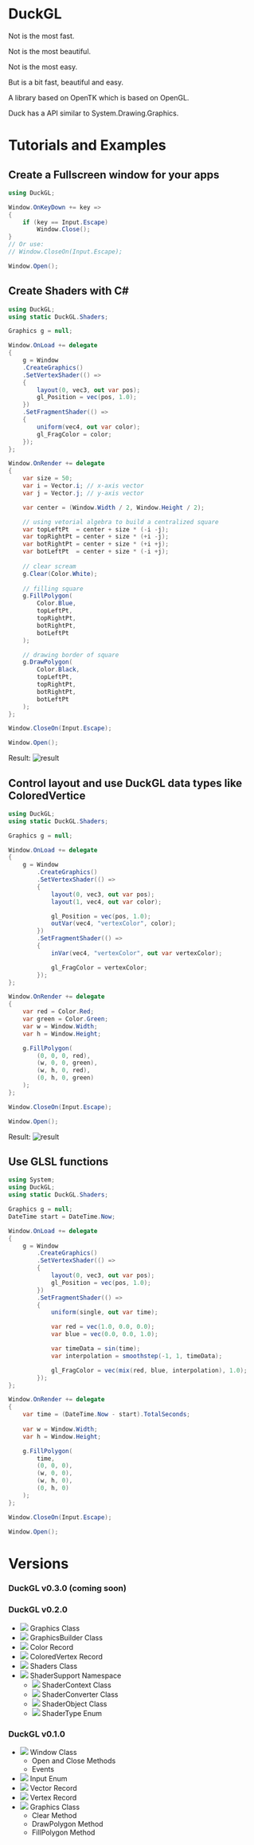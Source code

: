 # DuckGL

Not is the most fast.

Not is the most beautiful.

Not is the most easy.

But is a bit fast, beautiful and easy.

A library based on OpenTK which is based on OpenGL.

Duck has a API similar to System.Drawing.Graphics.

# Tutorials and Examples

## Create a Fullscreen window for your apps

```cs
using DuckGL;

Window.OnKeyDown += key =>
{
    if (key == Input.Escape)
        Window.Close();
}
// Or use:
// Window.CloseOn(Input.Escape);

Window.Open();
```

## Create Shaders with C#

```cs
using DuckGL;
using static DuckGL.Shaders;

Graphics g = null;

Window.OnLoad += delegate
{
    g = Window
    .CreateGraphics()
    .SetVertexShader(() =>
    {
        layout(0, vec3, out var pos);
        gl_Position = vec(pos, 1.0);
    })
    .SetFragmentShader(() =>
    {
        uniform(vec4, out var color);
        gl_FragColor = color;
    });
};

Window.OnRender += delegate
{
    var size = 50;
    var i = Vector.i; // x-axis vector
    var j = Vector.j; // y-axis vector

    var center = (Window.Width / 2, Window.Height / 2);

    // using vetorial algebra to build a centralized square
    var topLeftPt  = center + size * (-i -j);
    var topRightPt = center + size * (+i -j);
    var botRightPt = center + size * (+i +j);
    var botLeftPt  = center + size * (-i +j);
    
    // clear scream
    g.Clear(Color.White);
    
    // filling square
    g.FillPolygon(
        Color.Blue,
        topLeftPt,
        topRightPt,
        botRightPt,
        botLeftPt
    );

    // drawing border of square
    g.DrawPolygon(
        Color.Black,
        topLeftPt,
        topRightPt,
        botRightPt,
        botLeftPt
    );
};

Window.CloseOn(Input.Escape);

Window.Open();
```
Result:
![result](./smp/RectSample/result.jpg)

## Control layout and use DuckGL data types like ColoredVertice

```cs
using DuckGL;
using static DuckGL.Shaders;

Graphics g = null;

Window.OnLoad += delegate
{
    g = Window
        .CreateGraphics()
        .SetVertexShader(() =>
        {
            layout(0, vec3, out var pos);
            layout(1, vec4, out var color);

            gl_Position = vec(pos, 1.0);
            outVar(vec4, "vertexColor", color);
        })
        .SetFragmentShader(() =>
        {
            inVar(vec4, "vertexColor", out var vertexColor);

            gl_FragColor = vertexColor;
        });
};

Window.OnRender += delegate
{
    var red = Color.Red;
    var green = Color.Green;
    var w = Window.Width;
    var h = Window.Height;

    g.FillPolygon(
        (0, 0, 0, red),
        (w, 0, 0, green),
        (w, h, 0, red),
        (0, h, 0, green)
    );
};

Window.CloseOn(Input.Escape);

Window.Open();
```
Result:
![result](./smp/ShaderExample/result.jpg)

## Use GLSL functions

```cs
using System;
using DuckGL;
using static DuckGL.Shaders;

Graphics g = null;
DateTime start = DateTime.Now;

Window.OnLoad += delegate
{
    g = Window
        .CreateGraphics()
        .SetVertexShader(() =>
        {
            layout(0, vec3, out var pos);
            gl_Position = vec(pos, 1.0);
        })
        .SetFragmentShader(() =>
        {
            uniform(single, out var time);

            var red = vec(1.0, 0.0, 0.0);
            var blue = vec(0.0, 0.0, 1.0);

            var timeData = sin(time);
            var interpolation = smoothstep(-1, 1, timeData);

            gl_FragColor = vec(mix(red, blue, interpolation), 1.0);
        });
};

Window.OnRender += delegate
{
    var time = (DateTime.Now - start).TotalSeconds;
    
    var w = Window.Width;
    var h = Window.Height;

    g.FillPolygon(
        time,
        (0, 0, 0),
        (w, 0, 0),
        (w, h, 0),
        (0, h, 0)
    );
};

Window.CloseOn(Input.Escape);

Window.Open();
```

# Versions

### DuckGL v0.3.0 (coming soon)

### DuckGL v0.2.0

 - ![](https://img.shields.io/badge/updated-green) Graphics Class
 - ![](https://img.shields.io/badge/new-green) GraphicsBuilder Class
 - ![](https://img.shields.io/badge/new-green) Color Record
 - ![](https://img.shields.io/badge/new-green) ColoredVertex Record
 - ![](https://img.shields.io/badge/new-green) Shaders Class
 - ![](https://img.shields.io/badge/new-green) ShaderSupport Namespace
    - ![](https://img.shields.io/badge/new-green) ShaderContext Class
    - ![](https://img.shields.io/badge/new-green) ShaderConverter Class
    - ![](https://img.shields.io/badge/new-green) ShaderObject Class
    - ![](https://img.shields.io/badge/new-green) ShaderType Enum

### DuckGL v0.1.0

 - ![](https://img.shields.io/badge/new-green) Window Class
    - Open and Close Methods
    - Events
 - ![](https://img.shields.io/badge/new-green) Input Enum
 - ![](https://img.shields.io/badge/new-green) Vector Record
 - ![](https://img.shields.io/badge/new-green) Vertex Record
 - ![](https://img.shields.io/badge/new-green) Graphics Class
    - Clear Method
    - DrawPolygon Method
    - FillPolygon Method
